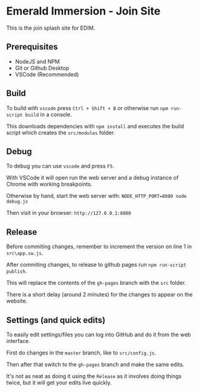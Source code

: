 # Emerald Immersion - Join Site
This is the join splash site for EDIM.

## Prerequisites
 - NodeJS and NPM
 - Git or Github Desktop
 - VSCode (Recommended)

## Build
To build with `vscode` press `Ctrl + Shift + B` or otherwise run `npm run-script build` in a console.

This downloads dependencies with `npm install` and executes the build script which creates the `src/modules` folder.

## Debug
To debug you can use `vscode` and press `F5`.

With VSCode it will open run the web server and a debug instance of Chrome with working breakpoints. 

Otherwise by hand, start the web server with: `NODE_HTTP_PORT=8080 node debug.js`

Then visit in your browser: `http://127.0.0.1:8080`

## Release
Before commiting changes, remember to increment the version on line 1 in `src\app.sw.js`.

After commiting changes, to release to github pages run `npm run-script publish`.

This will replace the contents of the `gh-pages` branch with the `src` folder.

There is a short delay (around 2 minutes) for the changes to appear on the website.

## Settings (and quick edits)
To easily edit settings/files you can log into GitHub and do it from the web interface.

First do changes in the `master` branch, like to `src/config.js`.

Then after that switch to the `gh-pages` branch and make the same edits.

It's not as neat as doing it using the `Release` as it involves doing things twice, but it will get your edits live quickly.
